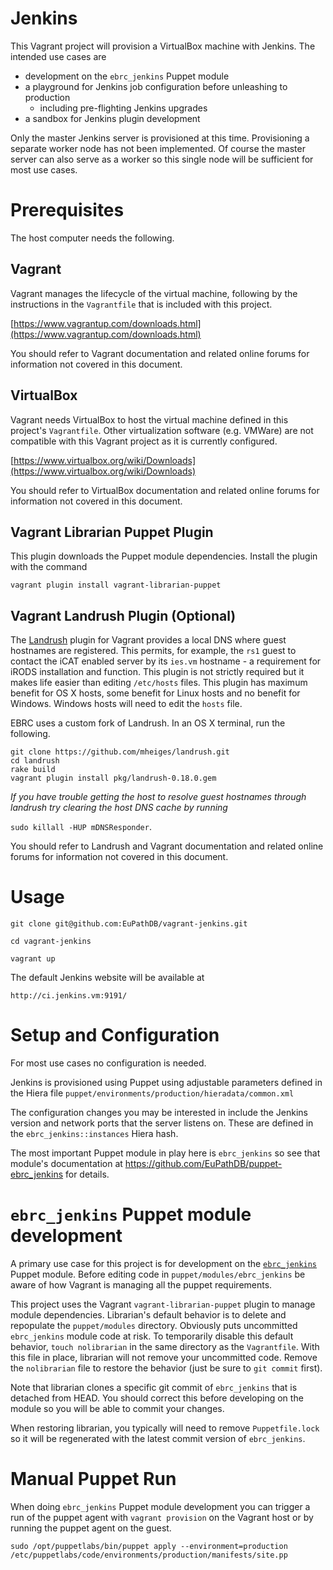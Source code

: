 # Jenkins

This Vagrant project will provision a VirtualBox machine with Jenkins.
The intended use cases are

  - development on the `ebrc_jenkins` Puppet module
  - a playground for Jenkins job configuration before unleashing to production
    - including pre-flighting Jenkins upgrades
  - a sandbox for Jenkins plugin development

Only the master Jenkins server is provisioned at this time. Provisioning
a separate worker node has not been implemented. Of course the master
server can also serve as a worker so this single node will be sufficient
for most use cases.

Prerequisites
=====

The host computer needs the following.

Vagrant
---------------

Vagrant manages the lifecycle of the virtual machine, following by the instructions in the `Vagrantfile` that is included with this project.

[https://www.vagrantup.com/downloads.html](https://www.vagrantup.com/downloads.html)

You should refer to Vagrant documentation and related online forums for information not covered in this document.

VirtualBox
------------------

Vagrant needs VirtualBox to host the virtual machine defined in this project's `Vagrantfile`. Other virtualization software (e.g. VMWare) are not compatible with this Vagrant project as it is currently configured.

[https://www.virtualbox.org/wiki/Downloads](https://www.virtualbox.org/wiki/Downloads)

You should refer to VirtualBox documentation and related online forums for information not covered in this document.

Vagrant Librarian Puppet Plugin
--------------------------------------

This plugin downloads the Puppet module dependencies. Install the plugin with the command

    vagrant plugin install vagrant-librarian-puppet

Vagrant Landrush Plugin (Optional)
--------------------------------------

The [Landrush](https://github.com/phinze/landrush) plugin for Vagrant
provides a local DNS where guest hostnames are registered. This permits,
for example, the `rs1` guest to contact the iCAT enabled server by its
`ies.vm` hostname - a requirement for iRODS installation and function.
This plugin is not strictly required but it makes life easier than
editing `/etc/hosts` files. This plugin has maximum benefit for OS X
hosts, some benefit for Linux hosts and no benefit for Windows. Windows
hosts will need to edit the `hosts` file.

EBRC uses a custom fork of Landrush. In an OS X terminal, run the
following.

    git clone https://github.com/mheiges/landrush.git
    cd landrush
    rake build
    vagrant plugin install pkg/landrush-0.18.0.gem

_If you have trouble getting the host to resolve guest hostnames through landrush try clearing the host DNS cache by running_

`sudo killall -HUP mDNSResponder`.

You should refer to Landrush and Vagrant documentation and related online forums for information not covered in this document.

Usage
=======

    git clone git@github.com:EuPathDB/vagrant-jenkins.git

    cd vagrant-jenkins

    vagrant up

The default Jenkins website will be available at

    http://ci.jenkins.vm:9191/

Setup and Configuration
=======

For most use cases no configuration is needed.

Jenkins is provisioned using Puppet using adjustable parameters defined
in the Hiera file `puppet/environments/production/hieradata/common.xml`

The configuration changes you may be interested in include the Jenkins
version and network ports that the server listens on. These are defined
in the `ebrc_jenkins::instances` Hiera hash.

The most important Puppet module in play here is `ebrc_jenkins` so see
that module's documentation at
https://github.com/EuPathDB/puppet-ebrc_jenkins for details.


`ebrc_jenkins` Puppet module development
=======

A primary use case for this project is for development on the
[`ebrc_jenkins`](https://github.com/EuPathDB/puppet-ebrc_jenkins) Puppet
module. Before editing code in `puppet/modules/ebrc_jenkins` be aware of
how Vagrant is managing all the puppet requirements.

This project uses the Vagrant `vagrant-librarian-puppet` plugin to
manage module dependencies.  Librarian's default behavior is to delete
and repopulate the `puppet/modules` directory. Obviously puts
uncommitted `ebrc_jenkins` module code at risk. To temporarily disable
this default behavior, `touch nolibrarian` in the same directory as the
`Vagrantfile`. With this file in place, librarian will not remove your
uncommitted code. Remove the `nolibrarian` file to restore the behavior
(just be sure to `git commit` first).

Note that librarian clones a specific git commit of `ebrc_jenkins` that
is detached from HEAD. You should correct this before developing on the
module so you will be able to commit your changes.

When restoring librarian, you typically will need to remove
`Puppetfile.lock` so it will be regenerated with the latest commit
version of `ebrc_jenkins`.

Manual Puppet Run
=======

When doing `ebrc_jenkins` Puppet module development you can trigger a
run of the puppet agent with `vagrant provision` on the Vagrant host or
by running the puppet agent on the guest.

    sudo /opt/puppetlabs/bin/puppet apply --environment=production /etc/puppetlabs/code/environments/production/manifests/site.pp
